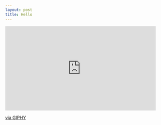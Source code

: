 ```yaml
---
layout: post
title: Hello 
---
```


<iframe src="https://giphy.com/embed/3nZRJP0BBMP28" width="480" height="270" frameBorder="0" class="giphy-embed" allowFullScreen></iframe><p><a href="https://giphy.com/gifs/travolta-3nZRJP0BBMP28">via GIPHY</a></p>